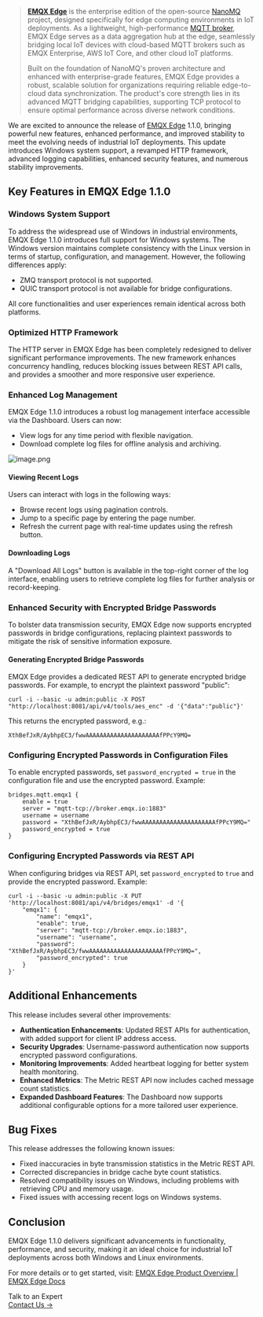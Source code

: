 > **[EMQX Edge](https://www.emqx.com/en/products/emqx-edge)** is the enterprise edition of the open-source [NanoMQ](https://nanomq.io/) project, designed specifically for edge computing environments in IoT deployments. As a lightweight, high-performance [MQTT broker](https://www.emqx.com/en/blog/the-ultimate-guide-to-mqtt-broker-comparison), EMQX Edge serves as a data aggregation hub at the edge, seamlessly bridging local IoT devices with cloud-based MQTT brokers such as EMQX Enterprise, AWS IoT Core, and other cloud IoT platforms.
>
> Built on the foundation of NanoMQ's proven architecture and enhanced with enterprise-grade features, EMQX Edge provides a robust, scalable solution for organizations requiring reliable edge-to-cloud data synchronization. The product's core strength lies in its advanced MQTT bridging capabilities, supporting TCP protocol to ensure optimal performance across diverse network conditions.

We are excited to announce the release of [EMQX Edge](https://www.emqx.com/en/products/emqx-edge) 1.1.0, bringing powerful new features, enhanced performance, and improved stability to meet the evolving needs of industrial IoT deployments. This update introduces Windows system support, a revamped HTTP framework, advanced logging capabilities, enhanced security features, and numerous stability improvements.

## Key Features in EMQX Edge 1.1.0

### Windows System Support

To address the widespread use of Windows in industrial environments, EMQX Edge 1.1.0 introduces full support for Windows systems. The Windows version maintains complete consistency with the Linux version in terms of startup, configuration, and management. However, the following differences apply:

- ZMQ transport protocol is not supported.
- QUIC transport protocol is not available for bridge configurations.

All core functionalities and user experiences remain identical across both platforms.

### Optimized HTTP Framework

The HTTP server in EMQX Edge has been completely redesigned to deliver significant performance improvements. The new framework enhances concurrency handling, reduces blocking issues between REST API calls, and provides a smoother and more responsive user experience.

### Enhanced Log Management

EMQX Edge 1.1.0 introduces a robust log management interface accessible via the Dashboard. Users can now:

- View logs for any time period with flexible navigation.
- Download complete log files for offline analysis and archiving.

![image.png](https://assets.emqx.com/images/3ad304a812489096c0533b2dd4a980a0.png)

#### Viewing Recent Logs

Users can interact with logs in the following ways:

- Browse recent logs using pagination controls.
- Jump to a specific page by entering the page number.
- Refresh the current page with real-time updates using the refresh button.

#### Downloading Logs

A "Download All Logs" button is available in the top-right corner of the log interface, enabling users to retrieve complete log files for further analysis or record-keeping.

### Enhanced Security with Encrypted Bridge Passwords

To bolster data transmission security, EMQX Edge now supports encrypted passwords in bridge configurations, replacing plaintext passwords to mitigate the risk of sensitive information exposure.

#### Generating Encrypted Bridge Passwords

EMQX Edge provides a dedicated REST API to generate encrypted bridge passwords. For example, to encrypt the plaintext password "public":

```
curl -i --basic -u admin:public -X POST "http://localhost:8081/api/v4/tools/aes_enc" -d '{"data":"public"}'
```

This returns the encrypted password, e.g.:

```
XthBefJxR/AybhpEC3/fwwAAAAAAAAAAAAAAAAAAAAAfPPcY9MQ=
```

### Configuring Encrypted Passwords in Configuration Files

To enable encrypted passwords, set `password_encrypted = true` in the configuration file and use the encrypted password. Example:

```
bridges.mqtt.emqx1 {
	enable = true
	server = "mqtt-tcp://broker.emqx.io:1883"
	username = username
	password = "XthBefJxR/AybhpEC3/fwwAAAAAAAAAAAAAAAAAAAAAfPPcY9MQ="
	password_encrypted = true
}
```

### Configuring Encrypted Passwords via REST API

When configuring bridges via REST API, set `password_encrypted` to `true` and provide the encrypted password. Example:

```
curl -i --basic -u admin:public -X PUT 'http://localhost:8081/api/v4/bridges/emqx1' -d '{
    "emqx1": {
        "name": "emqx1",
        "enable": true,
        "server": "mqtt-tcp://broker.emqx.io:1883",
        "username": "username",
        "password": "XthBefJxR/AybhpEC3/fwwAAAAAAAAAAAAAAAAAAAAAfPPcY9MQ=",
        "password_encrypted": true
    }
}'
```

## Additional Enhancements

This release includes several other improvements:

- **Authentication Enhancements**: Updated REST APIs for authentication, with added support for client IP address access.
- **Security Upgrades**: Username-password authentication now supports encrypted password configurations.
- **Monitoring Improvements**: Added heartbeat logging for better system health monitoring.
- **Enhanced Metrics**: The Metric REST API now includes cached message count statistics.
- **Expanded Dashboard Features**: The Dashboard now supports additional configurable options for a more tailored user experience.

## Bug Fixes

This release addresses the following known issues:

- Fixed inaccuracies in byte transmission statistics in the Metric REST API.
- Corrected discrepancies in bridge cache byte count statistics.
- Resolved compatibility issues on Windows, including problems with retrieving CPU and memory usage.
- Fixed issues with accessing recent logs on Windows systems.

## Conclusion

EMQX Edge 1.1.0 delivers significant advancements in functionality, performance, and security, making it an ideal choice for industrial IoT deployments across both Windows and Linux environments. 

For more details or to get started, visit: [EMQX Edge Product Overview | EMQX Edge Docs](https://docs.emqx.com/en/emqx-edge/latest/)



<section class="promotion">
    <div>
        Talk to an Expert
    </div>
    <a href="https://www.emqx.com/en/contact?product=solutions" class="button is-gradient">Contact Us →</a>
</section>
